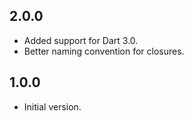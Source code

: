 ## 2.0.0
- Added support for Dart 3.0.
- Better naming convention for closures.

## 1.0.0

- Initial version.
